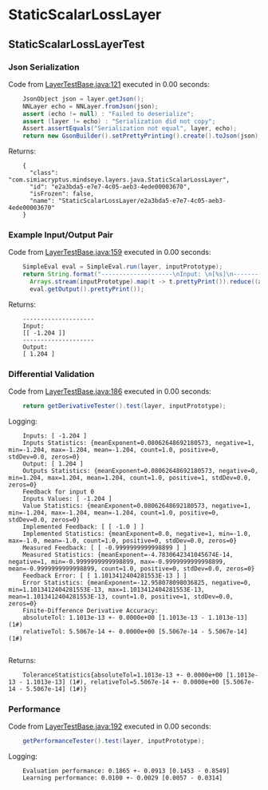 # StaticScalarLossLayer
## StaticScalarLossLayerTest
### Json Serialization
Code from [LayerTestBase.java:121](../../../../../../../src/test/java/com/simiacryptus/mindseye/layers/LayerTestBase.java#L121) executed in 0.00 seconds: 
```java
    JsonObject json = layer.getJson();
    NNLayer echo = NNLayer.fromJson(json);
    assert (echo != null) : "Failed to deserialize";
    assert (layer != echo) : "Serialization did not copy";
    Assert.assertEquals("Serialization not equal", layer, echo);
    return new GsonBuilder().setPrettyPrinting().create().toJson(json);
```

Returns: 

```
    {
      "class": "com.simiacryptus.mindseye.layers.java.StaticScalarLossLayer",
      "id": "e2a3bda5-e7e7-4c05-aeb3-4ede00003670",
      "isFrozen": false,
      "name": "StaticScalarLossLayer/e2a3bda5-e7e7-4c05-aeb3-4ede00003670"
    }
```



### Example Input/Output Pair
Code from [LayerTestBase.java:159](../../../../../../../src/test/java/com/simiacryptus/mindseye/layers/LayerTestBase.java#L159) executed in 0.00 seconds: 
```java
    SimpleEval eval = SimpleEval.run(layer, inputPrototype);
    return String.format("--------------------\nInput: \n[%s]\n--------------------\nOutput: \n%s",
      Arrays.stream(inputPrototype).map(t -> t.prettyPrint()).reduce((a, b) -> a + ",\n" + b).get(),
      eval.getOutput().prettyPrint());
```

Returns: 

```
    --------------------
    Input: 
    [[ -1.204 ]]
    --------------------
    Output: 
    [ 1.204 ]
```



### Differential Validation
Code from [LayerTestBase.java:186](../../../../../../../src/test/java/com/simiacryptus/mindseye/layers/LayerTestBase.java#L186) executed in 0.00 seconds: 
```java
    return getDerivativeTester().test(layer, inputPrototype);
```
Logging: 
```
    Inputs: [ -1.204 ]
    Inputs Statistics: {meanExponent=0.08062648692180573, negative=1, min=-1.204, max=-1.204, mean=-1.204, count=1.0, positive=0, stdDev=0.0, zeros=0}
    Output: [ 1.204 ]
    Outputs Statistics: {meanExponent=0.08062648692180573, negative=0, min=1.204, max=1.204, mean=1.204, count=1.0, positive=1, stdDev=0.0, zeros=0}
    Feedback for input 0
    Inputs Values: [ -1.204 ]
    Value Statistics: {meanExponent=0.08062648692180573, negative=1, min=-1.204, max=-1.204, mean=-1.204, count=1.0, positive=0, stdDev=0.0, zeros=0}
    Implemented Feedback: [ [ -1.0 ] ]
    Implemented Statistics: {meanExponent=0.0, negative=1, min=-1.0, max=-1.0, mean=-1.0, count=1.0, positive=0, stdDev=0.0, zeros=0}
    Measured Feedback: [ [ -0.9999999999998899 ] ]
    Measured Statistics: {meanExponent=-4.7830642341045674E-14, negative=1, min=-0.9999999999998899, max=-0.9999999999998899, mean=-0.9999999999998899, count=1.0, positive=0, stdDev=0.0, zeros=0}
    Feedback Error: [ [ 1.1013412404281553E-13 ] ]
    Error Statistics: {meanExponent=-12.958078098036825, negative=0, min=1.1013412404281553E-13, max=1.1013412404281553E-13, mean=1.1013412404281553E-13, count=1.0, positive=1, stdDev=0.0, zeros=0}
    Finite-Difference Derivative Accuracy:
    absoluteTol: 1.1013e-13 +- 0.0000e+00 [1.1013e-13 - 1.1013e-13] (1#)
    relativeTol: 5.5067e-14 +- 0.0000e+00 [5.5067e-14 - 5.5067e-14] (1#)
    
```

Returns: 

```
    ToleranceStatistics{absoluteTol=1.1013e-13 +- 0.0000e+00 [1.1013e-13 - 1.1013e-13] (1#), relativeTol=5.5067e-14 +- 0.0000e+00 [5.5067e-14 - 5.5067e-14] (1#)}
```



### Performance
Code from [LayerTestBase.java:192](../../../../../../../src/test/java/com/simiacryptus/mindseye/layers/LayerTestBase.java#L192) executed in 0.00 seconds: 
```java
    getPerformanceTester().test(layer, inputPrototype);
```
Logging: 
```
    Evaluation performance: 0.1865 +- 0.0913 [0.1453 - 0.8549]
    Learning performance: 0.0100 +- 0.0029 [0.0057 - 0.0314]
    
```

